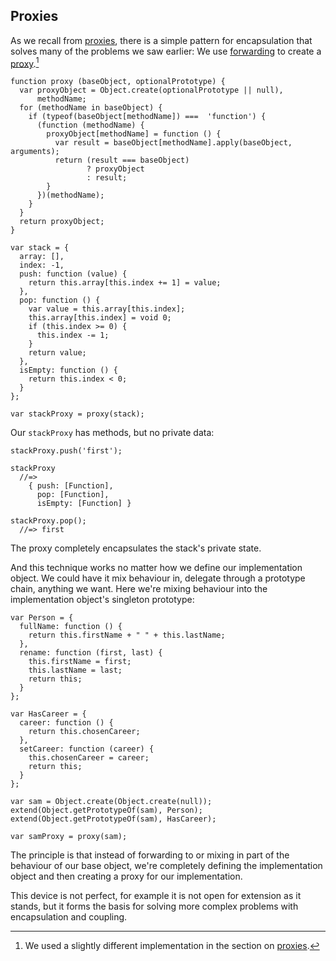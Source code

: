 ## Proxies

As we recall from [proxies](#proxies), there is a simple pattern for encapsulation that solves many of the problems we saw earlier: We use [forwarding](#forwarding) to create a [proxy].[^p]

[^p]: We used a slightly different implementation in the section on [proxies](#proxies).

[proxy]: https://en.wikipedia.org/wiki/Proxy_pattern

~~~~~~~~
function proxy (baseObject, optionalPrototype) {
  var proxyObject = Object.create(optionalPrototype || null),
      methodName;
  for (methodName in baseObject) {
    if (typeof(baseObject[methodName]) ===  'function') {
      (function (methodName) {
        proxyObject[methodName] = function () {
          var result = baseObject[methodName].apply(baseObject, arguments);
          return (result === baseObject)
                 ? proxyObject
                 : result;
        }
      })(methodName);
    }
  }
  return proxyObject;
}

var stack = {
  array: [],
  index: -1,
  push: function (value) {
    return this.array[this.index += 1] = value;
  },
  pop: function () {
    var value = this.array[this.index];
    this.array[this.index] = void 0;
    if (this.index >= 0) {
      this.index -= 1;
    }
    return value;
  },
  isEmpty: function () {
    return this.index < 0;
  }
};

var stackProxy = proxy(stack);
~~~~~~~~

Our `stackProxy` has methods, but no private data:

~~~~~~~~
stackProxy.push('first');

stackProxy
  //=>
    { push: [Function],
      pop: [Function],
      isEmpty: [Function] }

stackProxy.pop();
  //=> first
~~~~~~~~

The proxy completely encapsulates the stack's private state.

And this technique works no matter how we define our implementation object. We could have it mix behaviour in, delegate through a prototype chain, anything we want. Here we're mixing behaviour into the implementation object's singleton prototype:

~~~~~~~~
var Person = {
  fullName: function () {
    return this.firstName + " " + this.lastName;
  },
  rename: function (first, last) {
    this.firstName = first;
    this.lastName = last;
    return this;
  }
};

var HasCareer = {
  career: function () {
    return this.chosenCareer;
  },
  setCareer: function (career) {
    this.chosenCareer = career;
    return this;
  }
};

var sam = Object.create(Object.create(null));
extend(Object.getPrototypeOf(sam), Person);
extend(Object.getPrototypeOf(sam), HasCareer);

var samProxy = proxy(sam);
~~~~~~~~

The principle is that instead of forwarding to or mixing in part of the behaviour of our base object, we're completely defining the implementation object and then creating a proxy for our implementation.

This device is not perfect, for example it is not open for extension as it stands, but it forms the basis for solving more complex problems with encapsulation and coupling.